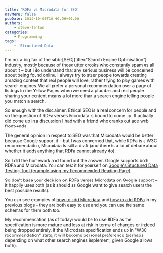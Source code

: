 ```yaml
---
title: 'RDFa vs Microdata for SEO'
navMenu: false
pubDate: 2013-10-09T10:46:56+01:00
authors:
    - steve-fenton
categories:
    - Programming
tags:
    - 'Structured Data'
---
```


I'm not a big fan of the :abbr[SEO]{title="Search Engine Optimisation"} industry, mostly because of those utter crooks who constantly spam us all about it – but I do understand that any serious business will be concerned about being found online. I always try to steer people towards creating amazing content that real people will love, rather trying to play games with search engines. We all prefer a personal recommendation over a page of listings in the Yellow Pages when we need a plumber and real people sharing your content means a lot more than a search engine telling people you match a search.

So enough with the disclaimer. Ethical SEO is a real concern for people and so the question of RDFa verses Microdata is bound to come up. It actually did come up in a discussion I had with a friend who cranks out ace web front-ends.

The general opinion in respect to SEO was that Microdata would be better because Google support it – but I was concerned that, while RDFa is a W3C recommendation, Microdata is still a draft (and there is a lot of debate about whether it adds anything that RDFa cannot already do).

So I did the homework and found out the answer. Google supports both RDFa and Microdata. You can test it for yourself on [Google's Stuctured Data Testing Tool (example using my Recommended Reading Page)](https://search.google.com/structured-data/testing-tool#url=https%3A%2F%2Fwww.stevefenton.co.uk%2Fpublications%2Frecommended-reading%2F).

So don't base your decision on RDFa verses Microdata on Google support – it happily uses both (as it should as Google want to give search users the best possible results).

You can see examples of [how to add Microdata](/blog/2012/11/how-to-add-microdata-to-your-website/) and [how to add RDFa](/blog/2012/11/how-to-add-rdfa-lite-to-your-website/) in my previous blogs – they are both easy to use and you can use the same schemas for them both too.

My recommendation (as of today) would be to use RDFa as the specification is more mature and less at risk in terms of changes or indeed being dropped entirely. If the Microdata specification ends up in "W3C recommendation" state, it will become personal preference (perhaps depending on what other search engines implement, given Google allows both).
